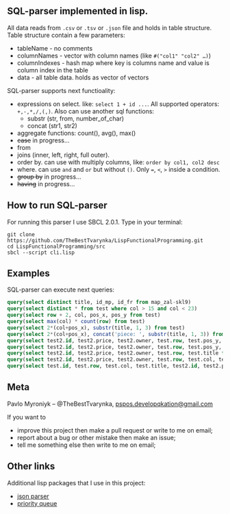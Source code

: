 ## SQL-parser implemented in lisp.

All data reads from `.csv` or `.tsv` or `.json` file and holds in table structure.
Table structure contain a few parameters:
* tableName - no comments
* columnNames - vector with column names (like `#("col1" "col2" …)`)
* columnIndexes - hash map where key is columns name and value is column index in the table
* data - all table data. holds as vector of vectors

SQL-parser supports next functioality:
* expressions on select. like: `select 1 + id ...`. All supported operators: `+,-,*,/,(,)`. Also can use another sql functions:
    - substr (str, from, number_of_char)
    - concat (str1, str2)
* aggregate functions: count(), avg(), max()
* ~~case~~ in progress...
* from
* joins (inner, left, right, full outer).
* order by. can use with multiply columns, like: `order by col1, col2 desc`
* where. can use `and` and `or` but without `()`. Only `=`, `<`, `>` inside a condition.
* ~~group by~~ in progress...
* ~~having~~ in progress...

## How to run SQL-parser
For running this parser I use SBCL 2.0.1.
Type in your terminal:
```
git clone https://github.com/TheBestTvarynka/LispFunctionalProgramming.git
cd LispFunctionalProgramming/src
sbcl --script cli.lisp
```

## Examples
SQL-parser can execute next queries:
```sql
query(select distinct title, id_mp, id_fr from map_zal-skl9)
query(select distinct * from test where col > 15 and col < 23)
query(select row + 2, col, pos_x, pos_y from test)
query(select max(col) * count(row) from test)
query(select 2*(col+pos_x), substr(title, 1, 3) from test)
query(select 2*(col+pos_x), concat('piece: ', substr(title, 1, 3)) from test)
query(select test2.id, test2.price, test2.owner, test.row, test.pos_y, test.title from test2 left join test on test.id = test2.id)
query(select test2.id, test2.price, test2.owner, test.row, test.pos_y, test.title from test2 left join test on test.id = test2.id order by test2.price)
query(select test2.id, test2.price, test2.owner, test.row, test.title from test2 left join test on test.id = test2.id where test2.id < 5 order by test2.price desc)
query(select test2.id, test2.price, test2.owner, test.row, test.col, test.pos_x, test.title from test2 inner join test on test.id = test2.id)
query(select test.id, test.row, test.col, test.title, test2.id, test2.price, test2.owner from test full outer join test2 on test.id = test2.id)
```

## Meta

Pavlo Myroniyk – @TheBestTvarynka, [pspos.developqkation@gmail.com](mailto:pspos.developqkation@gmail.com)

If you want to
* improve this project then make a pull request or write to me on email;
* report about a bug or other mistake then make an issue;
* tell me something else then write to me on email;

## Other links
Additional lisp packages that I use in this project:
* [json parser](https://github.com/hankhero/cl-json)
* [priority queue](https://github.com/dsorokin/priority-queue)

